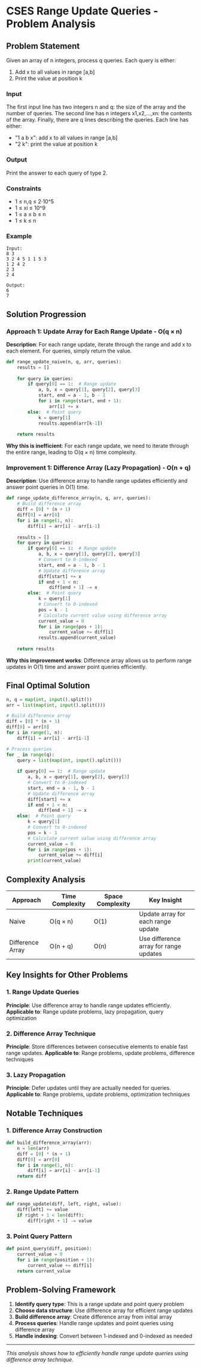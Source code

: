 # CSES Range Update Queries - Problem Analysis

## Problem Statement
Given an array of n integers, process q queries. Each query is either:
1. Add x to all values in range [a,b]
2. Print the value at position k

### Input
The first input line has two integers n and q: the size of the array and the number of queries.
The second line has n integers x1,x2,…,xn: the contents of the array.
Finally, there are q lines describing the queries. Each line has either:
- "1 a b x": add x to all values in range [a,b]
- "2 k": print the value at position k

### Output
Print the answer to each query of type 2.

### Constraints
- 1 ≤ n,q ≤ 2⋅10^5
- 1 ≤ xi ≤ 10^9
- 1 ≤ a ≤ b ≤ n
- 1 ≤ k ≤ n

### Example
```
Input:
8 3
3 2 4 5 1 1 5 3
1 2 4 2
2 3
2 4

Output:
6
7
```

## Solution Progression

### Approach 1: Update Array for Each Range Update - O(q × n)
**Description**: For each range update, iterate through the range and add x to each element. For queries, simply return the value.

```python
def range_update_naive(n, q, arr, queries):
    results = []
    
    for query in queries:
        if query[0] == 1:  # Range update
            a, b, x = query[1], query[2], query[3]
            start, end = a - 1, b - 1
            for i in range(start, end + 1):
                arr[i] += x
        else:  # Point query
            k = query[1]
            results.append(arr[k-1])
    
    return results
```

**Why this is inefficient**: For each range update, we need to iterate through the entire range, leading to O(q × n) time complexity.

### Improvement 1: Difference Array (Lazy Propagation) - O(n + q)
**Description**: Use difference array to handle range updates efficiently and answer point queries in O(1) time.

```python
def range_update_difference_array(n, q, arr, queries):
    # Build difference array
    diff = [0] * (n + 1)
    diff[0] = arr[0]
    for i in range(1, n):
        diff[i] = arr[i] - arr[i-1]
    
    results = []
    for query in queries:
        if query[0] == 1:  # Range update
            a, b, x = query[1], query[2], query[3]
            # Convert to 0-indexed
            start, end = a - 1, b - 1
            # Update difference array
            diff[start] += x
            if end + 1 < n:
                diff[end + 1] -= x
        else:  # Point query
            k = query[1]
            # Convert to 0-indexed
            pos = k - 1
            # Calculate current value using difference array
            current_value = 0
            for i in range(pos + 1):
                current_value += diff[i]
            results.append(current_value)
    
    return results
```

**Why this improvement works**: Difference array allows us to perform range updates in O(1) time and answer point queries efficiently.

## Final Optimal Solution

```python
n, q = map(int, input().split())
arr = list(map(int, input().split()))

# Build difference array
diff = [0] * (n + 1)
diff[0] = arr[0]
for i in range(1, n):
    diff[i] = arr[i] - arr[i-1]

# Process queries
for _ in range(q):
    query = list(map(int, input().split()))
    
    if query[0] == 1:  # Range update
        a, b, x = query[1], query[2], query[3]
        # Convert to 0-indexed
        start, end = a - 1, b - 1
        # Update difference array
        diff[start] += x
        if end + 1 < n:
            diff[end + 1] -= x
    else:  # Point query
        k = query[1]
        # Convert to 0-indexed
        pos = k - 1
        # Calculate current value using difference array
        current_value = 0
        for i in range(pos + 1):
            current_value += diff[i]
        print(current_value)
```

## Complexity Analysis

| Approach | Time Complexity | Space Complexity | Key Insight |
|----------|----------------|------------------|-------------|
| Naive | O(q × n) | O(1) | Update array for each range update |
| Difference Array | O(n + q) | O(n) | Use difference array for range updates |

## Key Insights for Other Problems

### 1. **Range Update Queries**
**Principle**: Use difference array to handle range updates efficiently.
**Applicable to**: Range update problems, lazy propagation, query optimization

### 2. **Difference Array Technique**
**Principle**: Store differences between consecutive elements to enable fast range updates.
**Applicable to**: Range problems, update problems, difference techniques

### 3. **Lazy Propagation**
**Principle**: Defer updates until they are actually needed for queries.
**Applicable to**: Range problems, update problems, optimization techniques

## Notable Techniques

### 1. **Difference Array Construction**
```python
def build_difference_array(arr):
    n = len(arr)
    diff = [0] * (n + 1)
    diff[0] = arr[0]
    for i in range(1, n):
        diff[i] = arr[i] - arr[i-1]
    return diff
```

### 2. **Range Update Pattern**
```python
def range_update(diff, left, right, value):
    diff[left] += value
    if right + 1 < len(diff):
        diff[right + 1] -= value
```

### 3. **Point Query Pattern**
```python
def point_query(diff, position):
    current_value = 0
    for i in range(position + 1):
        current_value += diff[i]
    return current_value
```

## Problem-Solving Framework

1. **Identify query type**: This is a range update and point query problem
2. **Choose data structure**: Use difference array for efficient range updates
3. **Build difference array**: Create difference array from initial array
4. **Process queries**: Handle range updates and point queries using difference array
5. **Handle indexing**: Convert between 1-indexed and 0-indexed as needed

---

*This analysis shows how to efficiently handle range update queries using difference array technique.* 